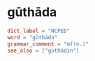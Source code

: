 # gūthāda

``` toml
dict_label = "NCPED"
word = "gūthāda"
grammar_comment = "mf(n.)"
see_also = ["gūthādin"]
```

